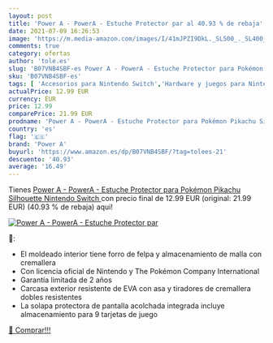 ```yaml
---
layout: post
title: 'Power A - PowerA - Estuche Protector par al 40.93 % de rebaja'
date: 2021-07-09 16:26:53
image: 'https://m.media-amazon.com/images/I/41mJPZI9DkL._SL500_._SL400_.jpg'
comments: true
category: ofertas
author: 'tole.es'
slug: 'B07VNB4SBF-es Power A - PowerA - Estuche Protector para Pokémon Pikachu...'
sku: 'B07VNB4SBF-es'
tags: [ 'Accesorios para Nintendo Switch','Hardware y juegos para Nintendo Switch','Videojuegos','nintendo','power a', ]
actualPrice: 12.99 EUR
currency: EUR
price: 12.99
comparePrice: 21.99 EUR
prodname: 'Power A - PowerA - Estuche Protector para Pokémon Pikachu Silhouette  Nintendo Switch '
country: 'es'
flag: '🇪🇸'
brand: 'Power A'
buyurl: 'https://www.amazon.es/dp/B07VNB4SBF/?tag=tolees-21'
descuento: '40.93'
average: '16.49'
---
```


Tienes [Power A - PowerA - Estuche Protector para Pokémon Pikachu Silhouette  Nintendo Switch ](https://www.amazon.es/dp/B07VNB4SBF/?tag=tolees-21) con precio final de  12.99 EUR (original: 21.99 EUR) (40.93 %  de rebaja) aqui!

[![Power A - PowerA - Estuche Protector par](https://m.media-amazon.com/images/I/41mJPZI9DkL._SL500_._SL400_.jpg)](https://www.amazon.es/dp/B07VNB4SBF/?tag=tolees-21)

🔎:

- El moldeado interior tiene forro de felpa y almacenamiento de malla con cremallera
- Con licencia oficial de Nintendo y The Pokémon Company International
- Garantía limitada de 2 años
- Carcasa exterior resistente de EVA con asa y tiradores de cremallera dobles resistentes
- La solapa protectora de pantalla acolchada integrada incluye almacenamiento para 9 tarjetas de juego

[🛒 Comprar!!!](https://www.amazon.es/dp/B07VNB4SBF/?tag=tolees-21)
